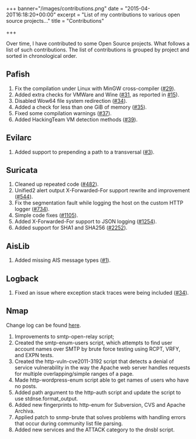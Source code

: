 +++
banner="/images/contributions.png"
date = "2015-04-20T16:18:20+00:00"
excerpt = "List of my contributions to various open source projects..."
title = "Contributions"

+++

Over time, I have contributed to some Open Source projects. What follows a list of such contributions. The list of contributions is grouped by project and sorted in chronological order.

## Pafish

1. Fix the compilation under Linux with MinGW cross-compiler ([#29][1]).
1. Added extra checks for VMWare and Wine ([#31][2], as reported in [#15][3]).
1. Disabled Wow64 file system redirection ([#34][4]).
1. Added a check for less than one GiB of memory ([#35][5]).
1. Fixed some compilation warnings ([#37][6]).
1. Added HackingTeam VM detection methods ([#39][7]).

## Evilarc

1. Added support to prepending a path to a transversal ([#3][8]).

## Suricata

1. Cleaned up repeated code ([#482][9]).
1. Unified2 alert output X-Forwarded-For support rewrite and improvement ([#544][10]).
1. Fix the segmentation fault while logging the host on the custom HTTP logger ([#734][11]).
1. Simple code fixes ([#1105][12]).
1. Added X-Forwarded-For support to JSON logging ([#1254][13]).
1. Added support for SHA1 and SHA256 ([#2252][14]).

## AisLib

1. Added missing AIS message types ([#1][15]).

## Logback

1. Fixed an issue where exception stack traces were being included ([#34][16]).

## Nmap

Change log can be found [here][17].

1. Improvements to smtp-open-relay script;
1. Created the smtp-enum-users script, which attempts to find user account names over SMTP by brute force testing using RCPT, VRFY, and EXPN tests.
1. Created the http-vuln-cve2011-3192 script that detects a denial of service vulnerability in the way the Apache web server handles requests for multiple overlapping/simple ranges of a page.
1. Made http-wordpress-enum script able to get names of users who have no posts.
1. Added path argument to the http-auth script and update the script to use stdnse.format_output.
1. Added new fingerprints to http-enum for Subversion, CVS and Apache Archiva.
1. Applied patch to snmp-brute that solves problems with handling errors that occur during community list file parsing.
1. Added new services and the ATTACK category to the dnsbl script.

[1]: https://github.com/a0rtega/pafish/pull/29 "GitHub Pull Request"
[2]: https://github.com/a0rtega/pafish/pull/31 "GitHub Pull Request"
[3]: https://github.com/a0rtega/pafish/issues/15 "GitHub Issue"
[4]: https://github.com/a0rtega/pafish/pull/34 "GitHub Pull Request"
[5]: https://github.com/a0rtega/pafish/pull/35 "GitHub Pull Request"
[6]: https://github.com/a0rtega/pafish/pull/37 "GitHub Pull Request"
[7]: https://github.com/a0rtega/pafish/pull/39 "GitHub Pull Request"
[8]: https://github.com/ptoomey3/evilarc/pull/3 "GitHub Pull Request"
[9]: https://github.com/inliniac/suricata/pull/482 "GitHub Pull Request"
[10]: https://github.com/inliniac/suricata/pull/544 "GitHub Pull Request"
[11]: https://github.com/inliniac/suricata/pull/734 "GitHub Pull Request"
[12]: https://github.com/inliniac/suricata/pull/1105 "GitHub Pull Request"
[13]: https://github.com/inliniac/suricata/pull/1254 "GitHub Pull Request"
[14]: https://github.com/inliniac/suricata/pull/2252 "GitHub Pull Request"
[15]: https://github.com/dma-ais/AisLib/pull/1 "GitHub Pull Request"
[16]: https://github.com/tony19/logback-android/pull/34 "GitHub Pull Request"
[17]: http://nmap.org/changelog.html "Change Log"

